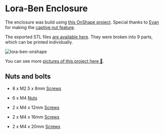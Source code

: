 # Lora-Ben Enclosure

The enclosure was build using [this OnShape project](https://cad.onshape.com/documents/43c4b1c9e8ea9284b97b9423/w/821148c53625e112d50571c1/e/f13fb274aa1dd264db38a6c0?renderMode=0&uiState=644c706b5adeb812ede4ad1e). Special thanks to [Evan](https://youtu.be/yWPM9o08TuM) for making the [captive nut feature](https://bit.ly/CaptiveNutFeature).

The exported STL files [are available here](https://github.com/flavio-fernandes/lora-ben/tree/main/stl). They were broken into 9 parts, which can be printed individually.

![lora-ben-onshape](https://live.staticflickr.com/65535/52854876214_56bbac0916_3k.jpg)
        
You can see more [pictures of this project here :art:](https://flic.kr/s/aHBqjAtpNE).
    
## Nuts and bolts

* 8 x M2.5 x 8mm [Screws](https://www.adafruit.com/product/3299)

* 6 x M4 [Nuts](https://a.co/d/0XM04Cd)

* 2 x M4 x 12mm [Screws](https://a.co/d/0XM04Cd)

* 2 x M4 x 16mm [Screws](https://a.co/d/0XM04Cd)

* 2 x M4 x 20mm [Screws](https://a.co/d/0XM04Cd)

